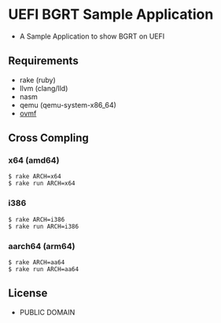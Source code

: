 # UEFI BGRT Sample Application

* A Sample Application to show BGRT on UEFI

## Requirements

* rake (ruby)
* llvm (clang/lld)
* nasm
* qemu (qemu-system-x86_64)
* [ovmf](https://sourceforge.net/projects/edk2/files/OVMF/)

## Cross Compling

### x64 (amd64)

```
$ rake ARCH=x64
$ rake run ARCH=x64
```

### i386

```
$ rake ARCH=i386
$ rake run ARCH=i386
```

### aarch64 (arm64)

```
$ rake ARCH=aa64
$ rake run ARCH=aa64
```

## License

* PUBLIC DOMAIN
